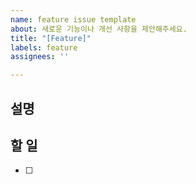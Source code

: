 ```yaml
---
name: feature issue template
about: 새로운 기능이나 개선 사항을 제안해주세요.
title: "[Feature]"
labels: feature
assignees: ''

---
```


## 설명

## 할 일
- [ ]